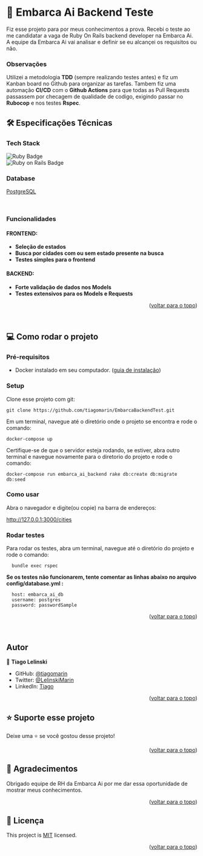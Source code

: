 <a name="readme-top"></a>

# 📖 Embarca Ai Backend Teste <a name="about-project"></a>

Fiz esse projeto para por meus conhecimentos a prova. Recebi o teste ao me candidatar a vaga de Ruby On Rails backend developer na Embarca Ai.
<br>
A equipe da Embarca Ai vai analisar e definir se eu alcançei os requisitos ou não.

###  Observações
Utilizei a metodologia **TDD** (sempre realizando testes antes) e fiz um Kanban board no Github para organizar as tarefas. Tambem fiz uma automação **CI/CD** com o **Github Actions** para que todas as Pull Requests passassem por checagem de qualidade de codigo, exigindo passar no **Rubocop** e nos testes **Rspec**.

## 🛠 Especificações Técnicas

### Tech Stack

<img alt="Ruby Badge" src="https://img.shields.io/badge/Ruby-CC342D?style=for-the-badge&logo=ruby&logoColor=white"><br>
<img alt="Ruby on Rails Badge" src="https://img.shields.io/badge/Ruby_on_Rails-CC0000?style=for-the-badge&logo=ruby-on-rails&logoColor=white"><br>

### Database
<a href="https://www.postgresql.org/">PostgreSQL</a>

<br>

### Funcionalidades

#### FRONTEND:
- **Seleção de estados**
- **Busca por cidades com ou sem estado presente na busca**
- **Testes simples para o frontend**

#### BACKEND:
- **Forte validação de dados nos Models**
- **Testes extensivos para os Models e Requests**

<p align="right">(<a href="#readme-top">voltar para o topo</a>)</p>

<br>


## 💻 Como rodar o projeto <a name="getting-started"></a>

### Pré-requisitos

- Docker instalado em seu computador. ([guia de instalação](https://docs.docker.com/engine/install/))

### Setup

Clone esse projeto com git:
```
git clone https://github.com/tiagomarin/EmbarcaBackendTest.git

```

Em um terminal, navegue até o diretório onde o projeto se encontra e rode o comando:
```
docker-compose up

```
Certifique-se de que o servidor esteja rodando, se estiver, abra outro terminal e navegue novamente para o diretorio do projeto e rode o comando:
```
docker-compose run embarca_ai_backend rake db:create db:migrate db:seed

```



### Como usar

Abra o navegador e digite(ou copie) na barra de endereços:

http://127.0.0.1:3000/cities


### Rodar testes

Para rodar os testes, abra um terminal, navegue até o diretório do projeto e rode o comando:

```
  bundle exec rspec
```

**Se os testes não funcionarem, tente comentar as linhas abaixo no arquivo config/database.yml :**
```
  host: embarca_ai_db
  username: postgres
  password: passwordSample
```
<p align="right">(<a href="#readme-top">voltar para o topo</a>)</p>

<br>

## Autor

👤 **Tiago Lelinski**

- GitHub: [@tiagomarin](https://github.com/tiagomarin)
- Twitter: [@LelinskiMarin](https://twitter.com/LelinskiMarin)
- LinkedIn: [Tiago](https://www.linkedin.com/in/tiago-lelinski-marin/)

<p align="right">(<a href="#readme-top">voltar para o topo</a>)</p>



## ⭐️ Suporte esse projeto

Deixe uma ⭐️ se você gostou desse projeto!

<p align="right">(<a href="#readme-top">voltar para o topo</a>)</p>


## 🙏 Agradecimentos

Obrigado equipe de RH da Embarca Ai por me dar essa oportunidade de mostrar meus conhecimentos.


<p align="right">(<a href="#readme-top">voltar para o topo</a>)</p>



## 📝 Licença

This project is [MIT](./LICENSE) licensed.

<p align="right">(<a href="#readme-top">voltar para o topo</a>)</p>
